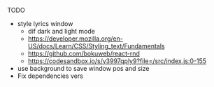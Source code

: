 TODO
* style lyrics window
    * dif dark and light mode
    * https://developer.mozilla.org/en-US/docs/Learn/CSS/Styling_text/Fundamentals
    * https://github.com/bokuweb/react-rnd
    * https://codesandbox.io/s/y3997qply9?file=/src/index.js:0-155
* use background to save window pos and size
* Fix dependencies vers
